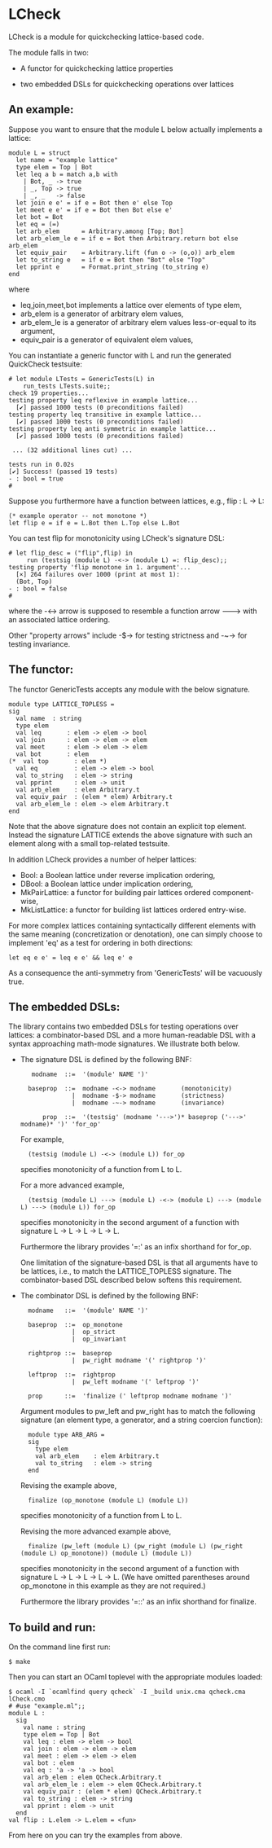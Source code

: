 LCheck
======

LCheck is a module for quickchecking lattice-based code.

The module falls in two:

 - A functor for quickchecking lattice properties

 - two embedded DSLs for quickchecking operations over lattices



An example:
-----------

Suppose you want to ensure that the module L below actually implements
a lattice:

    module L = struct
      let name = "example lattice"
      type elem = Top | Bot
      let leq a b = match a,b with
        | Bot, _ -> true
        | _, Top -> true
        | _, _   -> false
      let join e e' = if e = Bot then e' else Top
      let meet e e' = if e = Bot then Bot else e'
      let bot = Bot
      let eq = (=)
      let arb_elem      = Arbitrary.among [Top; Bot]
      let arb_elem_le e = if e = Bot then Arbitrary.return bot else arb_elem
      let equiv_pair    = Arbitrary.lift (fun o -> (o,o)) arb_elem
      let to_string e   = if e = Bot then "Bot" else "Top"
      let pprint e      = Format.print_string (to_string e)
    end

where
  - leq,join,meet,bot implements a lattice over elements of type elem,
  - arb_elem is a generator of arbitrary elem values,
  - arb_elem_le is a generator of arbitrary elem values less-or-equal to its argument,
  - equiv_pair is a generator of equivalent elem values,


You can instantiate a generic functor with L and run the generated
QuickCheck testsuite:

    # let module LTests = GenericTests(L) in
        run_tests LTests.suite;;
    check 19 properties...
    testing property leq reflexive in example lattice...
      [✔] passed 1000 tests (0 preconditions failed)
    testing property leq transitive in example lattice...
      [✔] passed 1000 tests (0 preconditions failed)
    testing property leq anti symmetric in example lattice...
      [✔] passed 1000 tests (0 preconditions failed)

     ... (32 additional lines cut) ...

    tests run in 0.02s
    [✔] Success! (passed 19 tests)
    - : bool = true
    # 


Suppose you furthermore have a function between lattices, e.g., flip : L -> L:

    (* example operator -- not monotone *)
    let flip e = if e = L.Bot then L.Top else L.Bot


You can test flip for monotonicity using LCheck's signature DSL:

    # let flip_desc = ("flip",flip) in
         run (testsig (module L) -<-> (module L) =: flip_desc);;
    testing property 'flip monotone in 1. argument'...
      [×] 264 failures over 1000 (print at most 1):
      (Bot, Top)
    - : bool = false
    # 

where the -<-> arrow is supposed to resemble a function arrow --->
with an associated lattice ordering.

Other "property arrows" include -$-> for testing strictness and -~->
for testing invariance.


The functor:
------------

The functor GenericTests accepts any module with the below signature.

    module type LATTICE_TOPLESS =
    sig
      val name  : string
      type elem
      val leq       : elem -> elem -> bool
      val join      : elem -> elem -> elem
      val meet      : elem -> elem -> elem
      val bot       : elem
    (*  val top       : elem *)
      val eq          : elem -> elem -> bool
      val to_string   : elem -> string
      val pprint      : elem -> unit
      val arb_elem    : elem Arbitrary.t
      val equiv_pair  : (elem * elem) Arbitrary.t
      val arb_elem_le : elem -> elem Arbitrary.t
    end

Note that the above signature does not contain an explicit top
element. Instead the signature LATTICE extends the above signature with
such an element along with a small top-related testsuite.


In addition LCheck provides a number of helper lattices:

 - Bool: a Boolean lattice under reverse implication ordering,
 - DBool: a Boolean lattice under implication ordering,
 - MkPairLattice: a functor for building pair lattices ordered component-wise,
 - MkListLattice: a functor for building list lattices ordered entry-wise.


For more complex lattices containing syntactically different elements with the
same meaning (concretization or denotation), one can simply choose to implement
'eq' as a test for ordering in both directions:

    let eq e e' = leq e e' && leq e' e

As a consequence the anti-symmetry from 'GenericTests' will be vacuously true. 


The embedded DSLs:
------------------

The library contains two embedded DSLs for testing operations over
lattices: a combinator-based DSL and a more human-readable DSL with a
syntax approaching math-mode signatures. We illustrate both below.


- The signature DSL is defined by the following BNF:

         modname  ::=  '(module' NAME ')'

        baseprop  ::=  modname -<-> modname       (monotonicity)
                    |  modname -$-> modname       (strictness)
                    |  modname -~-> modname       (invariance)

            prop  ::=  '(testsig' (modname '--->')* baseprop ('--->' modname)* ')' 'for_op'


  For example,

        (testsig (module L) -<-> (module L)) for_op

  specifies monotonicity of a function from L to L.


  For a more advanced example,

        (testsig (module L) ---> (module L) -<-> (module L) ---> (module L) ---> (module L)) for_op

  specifies monotonicity in the second argument of a function with
  signature L -> L -> L -> L -> L.

  Furthermore the library provides '=:' as an infix shorthand for
  for_op.


  One limitation of the signature-based DSL is that all arguments have
  to be lattices, i.e., to match the LATTICE_TOPLESS signature. The
  combinator-based DSL described below softens this requirement.



- The combinator DSL is defined by the following BNF:

        modname   ::=  '(module' NAME ')'
      
        baseprop  ::=  op_monotone
                    |  op_strict
                    |  op_invariant
      
        rightprop ::=  baseprop
                    |  pw_right modname '(' rightprop ')'
      
        leftprop  ::=  rightprop
                    |  pw_left modname '(' leftprop ')'
      
        prop      ::=  'finalize (' leftprop modname modname ')'


  Argument modules to pw_left and pw_right has to match the following
  signature (an element type, a generator, and a string coercion
  function):

        module type ARB_ARG =
        sig
          type elem
          val arb_elem    : elem Arbitrary.t
          val to_string   : elem -> string
        end


  Revising the example above,

        finalize (op_monotone (module L) (module L))

  specifies monotonicity of a function from L to L.


  Revising the more advanced example above,

        finalize (pw_left (module L) (pw_right (module L) (pw_right (module L) op_monotone)) (module L) (module L))

  specifies monotonicity in the second argument of a function with
  signature L -> L -> L -> L -> L. (We have omitted parentheses around
  op_monotone in this example as they are not required.)

  Furthermore the library provides '=::' as an infix shorthand for
  finalize.




To build and run:
-----------------

On the command line first run:

    $ make

Then you can start an OCaml toplevel with the appropriate modules loaded:

    $ ocaml -I `ocamlfind query qcheck` -I _build unix.cma qcheck.cma lCheck.cmo
    # #use "example.ml";;
    module L :
      sig
        val name : string
        type elem = Top | Bot
        val leq : elem -> elem -> bool
        val join : elem -> elem -> elem
        val meet : elem -> elem -> elem
        val bot : elem
        val eq : 'a -> 'a -> bool
        val arb_elem : elem QCheck.Arbitrary.t
        val arb_elem_le : elem -> elem QCheck.Arbitrary.t
        val equiv_pair : (elem * elem) QCheck.Arbitrary.t
        val to_string : elem -> string
        val pprint : elem -> unit
      end
    val flip : L.elem -> L.elem = <fun>

From here on you can try the examples from above.
